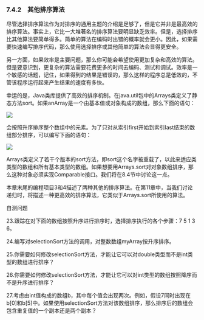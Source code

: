    

### 7.4.2　其他排序算法

尽管选择排序算法作为对排序的通用主题的介绍是足够了，但是它并非是最高效的排序算法。事实上，它比一大堆著名的排序算法要明显缺乏效率。但是，选择排序比其他算法要简单得多。简单的算法在编码时出错的概率就会更小。因此，如果需要快速编写排序代码，那么使用选择排序或其他简单的算法会显得更安全。

另一方面，如果效率是主要问题，那么你可能会希望使用更加复杂和高效的算法。但是要意识到，更复杂的算法需要花费更多的时间去编码、测试和调试。效率是一个敏感的话题，记住，如果得到的结果是错误的，那么这样的程序总是低效的，不管该程序运行起来产生结果的速度有多快。

幸运的是，Java类库提供了高效的排序机制。在java.util包中的Arrays类定义了静态方法sort。如果anArray是一个由基本值或对象构成的数组，那么下面的语句：

![](../Images/image10651.gif)

会按照升序排序整个数组中的元素。为了只对从索引first开始到索引last结束的数组部分排序，可以编写下面的语句：

![](../Images/image10652.gif)

Arrays类定义了若干个版本的sort方法，即sort这个名字被重载了，以此来适应类类型的数组和所有基本类型的数组。如果想要用Arrays.sort对对象数组排序，那么这种对象必须实现Comparable接口。我们将在8.4节中讨论这一点。

本章末尾的编程项目3和4描述了两种其他的排序算法。在第11章中，当我们讨论递归时，将描述一种更高效的排序算法，它类似于Arrays.sort所使用的算法。

自测问题

23.跟踪在对下面的数组按照升序进行排序时，选择排序执行的各个步骤：7 5 1 3 6。

24.编写对selectionSort方法的调用，对整数数组myArray按升序排序。

25.你需要如何修改selectionSort方法，才能让它可以对double类型而不是int类型的数组进行排序？

26.你需要如何修改selectionSort方法，才能让它可以对int类型的数组按照降序而不是升序进行排序？

27.考虑由int值构成的数组b，其中每个值会出现两次。例如，假设7同时出现在b[0]和b[5]中。如果使用selectionSort方法对该数组排序，那么排序后的数组会包含重复值的一个副本还是两个副本？